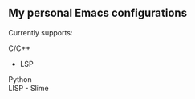 <h2>My personal Emacs configurations</h2>

Currently supports:

C/C++<br />
<ul><li>LSP</li></ul>
Python<br />
LISP - Slime <br />
